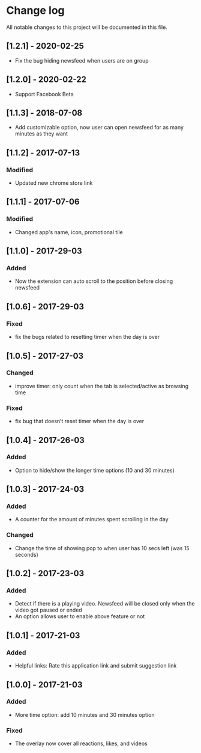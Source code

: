 # Change log
All notable changes to this project will be documented in this file.

## [1.2.1] - 2020-02-25
- Fix the bug hiding newsfeed when users are on group

## [1.2.0] - 2020-02-22
- Support Facebook Beta

## [1.1.3] - 2018-07-08
- Add customizable option, now user can open newsfeed for as many minutes as they want

## [1.1.2] - 2017-07-13
### Modified
- Updated new chrome store link

## [1.1.1] - 2017-07-06
### Modified
- Changed app's name, icon, promotional tile

## [1.1.0] - 2017-29-03
### Added
- Now the extension can auto scroll to the position before closing newsfeed

## [1.0.6] - 2017-29-03
### Fixed
- fix the bugs related to resetting timer when the day is over

## [1.0.5] - 2017-27-03
### Changed
- improve timer: only count when the tab is selected/active as browsing time

### Fixed
- fix bug that doesn’t reset timer when the day is over

## [1.0.4] - 2017-26-03
### Added
- Option to hide/show the longer time options (10 and 30 minutes)

## [1.0.3] - 2017-24-03
### Added
- A counter for the amount of minutes spent scrolling in the day

### Changed
- Change the time of showing pop to when user has 10 secs left (was 15 seconds)

## [1.0.2] - 2017-23-03
### Added
- Detect if there is a playing video. Newsfeed will be closed only when the video got paused or ended
- An option allows user to enable above feature or not

## [1.0.1] - 2017-21-03
### Added
- Helpful links: Rate this application link and submit suggestion link

## [1.0.0] - 2017-21-03
### Added
- More time option: add 10 minutes and 30 minutes option

### Fixed
- The overlay now cover all reactions, likes, and videos